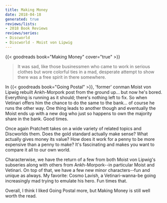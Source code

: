 ```yaml
---
title: Making Money
date: 2018-04-18
generated: true
reviews/lists:
- 2018 Book Reviews
reviews/series:
- Discworld
- Discworld - Moist von Lipwig
---
```

{{< goodreads book="Making Money" cover="true" >}}

>  It was sad, like those businessmen who came to work in serious clothes but wore colorful ties in a mad, desperate attempt to show there was a free spirit in there somewhere.  

In {{< goodreads book="Going Postal" >}}, 'former' conman Moist von Lipwig rebuilt Ankh-Morpork post from the ground up... but now he's bored. Everything is running as it should; there's nothing left to fix. So when Vetinari offers him the chance to do the same to the bank... of course he runs the other way. One thing leads to another though and eventually the Moist ends up with a new dog who just so happens to own the majority share in the bank. Good times.  

<!--more-->

Once again Pratchett takes on a wide variety of related topics and Discworlds them. Does the gold standard actually make sense? What actually gives money its value? How does it work for a penny to be more expensive than a penny to make? It's fascinating and makes you want to compare it all to our own world.  

Characterwise, we have the return of a few from both Moist von Lipwig's subseries along with others from Ankh-Morpork--in particular Moist and Vetinari. On top of that, we have a few new minor characters--fun and unique as always. My favorite: Cosmo Lavish, a Vetinari-wanna-be going increasingly mad trying to emulate his hero. Fun times that.  

Overall, I think I liked Going Postal more, but Making Money is still well worth the read.


